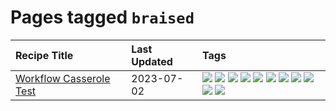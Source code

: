 # Pages tagged `braised`

|Recipe Title|Last Updated|Tags
|:---|:---|:---|
|[Workflow Casserole Test](../recipes/workflowcasseroletest.md)|2023-07-02|[![](https://img.shields.io/badge/tag-amazing-8ce73b)](../tags/amazing.md) [![](https://img.shields.io/badge/tag-baked-1d5152)](../tags/baked.md) [![](https://img.shields.io/badge/tag-braised-8344b1)](../tags/braised.md) [![](https://img.shields.io/badge/tag-casserole-6d71)](../tags/casserole.md) [![](https://img.shields.io/badge/tag-dinner-3a4f8e)](../tags/dinner.md) [![](https://img.shields.io/badge/tag-guinness-91514)](../tags/guinness.md) [![](https://img.shields.io/badge/tag-irish-6984a1)](../tags/irish.md) [![](https://img.shields.io/badge/tag-large_quantity-bb15fd)](../tags/large_quantity.md) [![](https://img.shields.io/badge/tag-long_cook_time-eadebe)](../tags/long_cook_time.md) [![](https://img.shields.io/badge/tag-long_prep_time-5b6ac0)](../tags/long_prep_time.md) [![](https://img.shields.io/badge/tag-messy-517a72)](../tags/messy.md)|